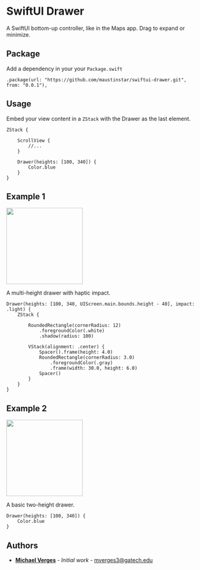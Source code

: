 # SwiftUI Drawer

A SwiftUI bottom-up controller, like in the Maps app. Drag to expand or minimize.

## Package

Add a dependency in your your `Package.swift`

`.package(url: "https://github.com/maustinstar/swiftui-drawer.git", from: "0.0.1"),`

## Usage

Embed your view content in a `ZStack` with the Drawer as the last element.

```
ZStack {

    ScrollView {
        //...
    }
    
    Drawer(heights: [100, 340]) {
        Color.blue
    }
}
```

## Example 1

<img src=Previews/white-drawer.mov width=200 />

A multi-height drawer with haptic impact.

```
Drawer(heights: [100, 340, UIScreen.main.bounds.height - 40], impact: .light) {
    ZStack {
        
        RoundedRectangle(cornerRadius: 12)
            .foregroundColor(.white)
            .shadow(radius: 100)
        
        VStack(alignment: .center) {
            Spacer().frame(height: 4.0)
            RoundedRectangle(cornerRadius: 3.0)
                .foregroundColor(.gray)
                .frame(width: 30.0, height: 6.0)
            Spacer()
        }
    }
}
```

## Example 2

<img src=Previews/blue-drawer.mov width=200 />

A basic two-height drawer.

```
Drawer(heights: [100, 340]) {
    Color.blue
}
```

## Authors

* [**Michael Verges**](https://github.com/maustinstar) - *Initial work* - mverges3@gatech.edu
